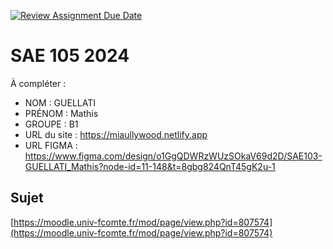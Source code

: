[![Review Assignment Due Date](https://classroom.github.com/assets/deadline-readme-button-22041afd0340ce965d47ae6ef1cefeee28c7c493a6346c4f15d667ab976d596c.svg)](https://classroom.github.com/a/DNce7fkr)
# SAE 105 2024

À compléter :

- NOM : GUELLATI
- PRÉNOM : Mathis
- GROUPE : B1
- URL du site : https://miaullywood.netlify.app
- URL FIGMA : https://www.figma.com/design/o1GgQDWRzWUzSOkaV69d2D/SAE103-GUELLATI_Mathis?node-id=11-148&t=8gbg824QnT45gK2u-1

## Sujet

[https://moodle.univ-fcomte.fr/mod/page/view.php?id=807574](https://moodle.univ-fcomte.fr/mod/page/view.php?id=807574)
